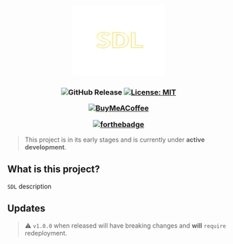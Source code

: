 <div align="center">
<img src="assets/icon.png" width=210 height="160"></img>
</div>

<h3 align="center">

![GitHub Release](https://img.shields.io/github/v/release/shinhyesundev/sdl)
[![License: MIT](https://img.shields.io/github/license/shinhyesundev/sdl.svg?style=flat-square&color=yellow)](https://github.com/shinhyesundev/sdl/blob/main/LICENSE)

[![BuyMeACoffee](https://img.shields.io/badge/Buy%20Me%20a%20Coffee-ffdd00?style=for-the-badge&logo=buy-me-a-coffee&logoColor=black)](https://www.buymeacoffee.com/shinhyesun)

[![forthebadge](https://forthebadge.com/images/featured/featured-built-with-love.svg)](https://forthebadge.com)

</h3>

> This project is in its early stages and is currently under **active development**.

## What is this project?

`SDL` description

## Updates

> :warning: `v1.0.0` when released will have breaking changes and **will** `require` redeployment.
